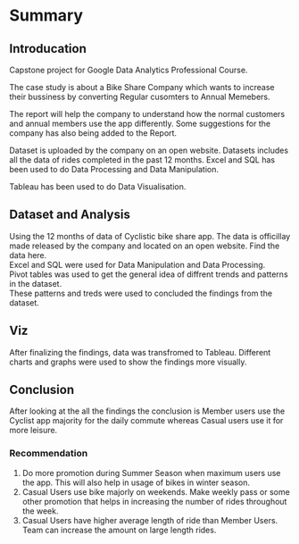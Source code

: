 # Summary
## Introducation
Capstone project for Google Data Analytics Professional Course. 

The case study is about a Bike Share Company which wants to increase their bussiness by converting Regular cusomters to Annual Memebers. 

The report will help the company to understand how the normal customers and annual members use the app differently. 
Some suggestions for the company has also being added to the Report. 

Dataset is uploaded by the company on an open website. Datasets includes all the data of rides completed in the past 12 months. 
Excel and SQL has been used to do Data Processing and Data Manipulation. 

Tableau has been used to do Data Visualisation.

## Dataset and Analysis
Using the 12 months of data of Cyclistic bike share app. 
The data is officillay made released by the company and located on an open website. Find the data here. \
Excel and SQL were used for Data Manipulation and Data Processing. \
Pivot tables was used to get the general idea of diffrent trends and patterns in the dataset. \
These patterns and treds were used to concluded the findings from the dataset.

## Viz
After finalizing the findings, data was transfromed to Tableau. Different charts and graphs were used to show the findings more visually. 

## Conclusion 
After looking at the all the findings the conclusion is Member users use the Cyclist app majority for the daily commute whereas Casual users use it for more leisure. 

### Recommendation
1) Do more promotion during Summer Season when maximum users use the app. This will also help in usage of bikes in winter season. 
2) Casual Users use bike majorly on weekends. Make weekly pass or some other promotion that helps in increasing the number of rides throughout the week. 
3) Casual Users have higher average length of ride than Member Users. Team can increase the amount on large length rides. 







